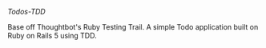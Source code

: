 *Todos-TDD*

Base off Thoughtbot's Ruby Testing Trail. 
A simple Todo application built on Ruby on Rails 5 using TDD.
